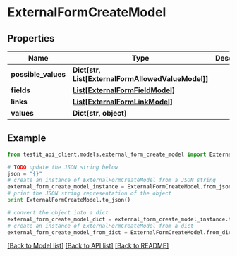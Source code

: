# ExternalFormCreateModel


## Properties
Name | Type | Description | Notes
------------ | ------------- | ------------- | -------------
**possible_values** | **Dict[str, List[ExternalFormAllowedValueModel]]** |  | 
**fields** | [**List[ExternalFormFieldModel]**](ExternalFormFieldModel.md) |  | 
**links** | [**List[ExternalFormLinkModel]**](ExternalFormLinkModel.md) |  | 
**values** | **Dict[str, object]** |  | 

## Example

```python
from testit_api_client.models.external_form_create_model import ExternalFormCreateModel

# TODO update the JSON string below
json = "{}"
# create an instance of ExternalFormCreateModel from a JSON string
external_form_create_model_instance = ExternalFormCreateModel.from_json(json)
# print the JSON string representation of the object
print ExternalFormCreateModel.to_json()

# convert the object into a dict
external_form_create_model_dict = external_form_create_model_instance.to_dict()
# create an instance of ExternalFormCreateModel from a dict
external_form_create_model_from_dict = ExternalFormCreateModel.from_dict(external_form_create_model_dict)
```
[[Back to Model list]](../README.md#documentation-for-models) [[Back to API list]](../README.md#documentation-for-api-endpoints) [[Back to README]](../README.md)


